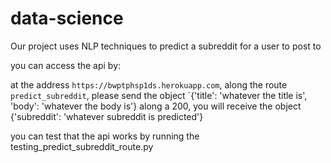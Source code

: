 # data-science
Our project uses NLP techniques to predict a subreddit for a user to post to

you can access the api by:

at the address `https://bwptphsp1ds.herokuapp.com`, along the route `predict_subreddit`, please send the
object `{'title': 'whatever the title is', 'body': 'whatever the body is'}
along a 200, you will receive the object {'subreddit': 'whatever subreddit is predicted'}


you can test that the api works by running the testing_predict_subreddit_route.py
